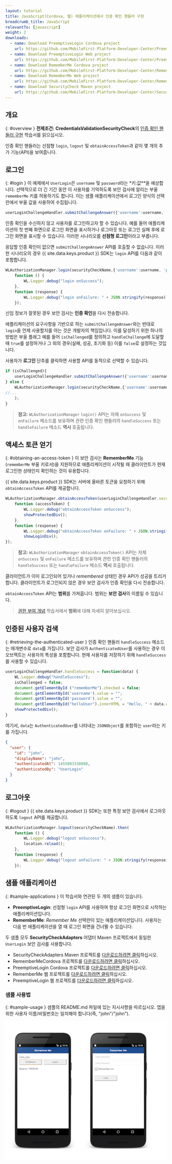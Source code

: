 ```yaml
---
layout: tutorial
title: JavaScript(Cordova, 웹) 애플리케이션에서 인증 확인 핸들러 구현
breadcrumb_title: JavaScript
relevantTo: [javascript]
weight: 2
downloads:
  - name: Download PreemptiveLogin Cordova project
    url: https://github.com/MobileFirst-Platform-Developer-Center/PreemptiveLoginCordova/tree/release80
  - name: Download PreemptiveLogin Web project
    url: https://github.com/MobileFirst-Platform-Developer-Center/PreemptiveLoginWeb/tree/release80
  - name: Download RememberMe Cordova project
    url: https://github.com/MobileFirst-Platform-Developer-Center/RememberMeCordova/tree/release80
  - name: Download RememberMe Web project
    url: https://github.com/MobileFirst-Platform-Developer-Center/RememberMeWeb/tree/release80
  - name: Download SecurityCheck Maven project
    url: https://github.com/MobileFirst-Platform-Developer-Center/SecurityCheckAdapters/tree/release80
---
```

<!-- NLS_CHARSET=UTF-8 -->
## 개요
{: #overview }
**전제조건:** **CredentialsValidationSecurityCheck**의 [인증 확인 핸들러 구현](../../credentials-validation/javascript) 학습서를 읽으십시오.

인증 확인 핸들러는 선점형 `login`, `logout` 및 `obtainAccessToken`과 같이 몇 개의 추가 기능(API)을 보여줍니다.

## 로그인
{: #login }
이 예제에서 `UserLogin`은 `username` 및 `password`라는 *키:값**을 예상합니다. 선택적으로 더 긴 기간 동안 이 사용자를 기억하도록 보안 검사에 알리는 부울 `rememberMe` 키를 허용하기도 합니다. 이는 샘플 애플리케이션에서 로그인 양식의 선택란에서 부울 값을 사용하여 수집됩니다.

```js
userLoginChallengeHandler.submitChallengeAnswer({'username':username, 'password':password, rememberMe: rememberMeState});
```

인증 확인을 수신하지 않고 사용자를 로그인하고자 할 수 있습니다. 예를 들어 애플리케이션의 첫 번째 화면으로 로그인 화면을 표시하거나 로그아웃 또는 로그인 실패 후에 로그인 화면을 표시할 수 있습니다. 이러한 시나리오를 **선점형 로그인**이라고 부릅니다.

응답할 인증 확인이 없으면 `submitChallengeAnswer` API를 호출할 수 없습니다. 이러한 시나리오의 경우 {{ site.data.keys.product }} SDK는 `login` API를 다음과 같이 포함합니다.

```js
WLAuthorizationManager.login(securityCheckName,{'username':username, 'password':password, rememberMe: rememberMeState}).then(
    function () {
        WL.Logger.debug("login onSuccess");
    },
    function (response) {
        WL.Logger.debug("login onFailure: " + JSON.stringify(response));
    });
```

신임 정보가 잘못된 경우 보안 검사는 **인증 확인**을 다시 전송합니다.

애플리케이션의 요구사항을 기반으로 하는 `submitChallengeAnswer`와는 반대로 `login`을 언제 사용할지를 아는 것은 개발자의 책임입니다. 이를 달성하기 위한 하나의 방법은 부울 플래그 예를 들어 `isChallenged`를 정의하고 `handleChallenge`에 도달할 때 `true`를 설정하거나 그 외의 경우(실패, 성공, 초기화 등) 이를 `false`로 설정하는 것입니다.

사용자가 **로그인** 단추를 클릭하면 사용할 API를 동적으로 선택할 수 있습니다.

```js
if (isChallenged){
    userLoginChallengeHandler.submitChallengeAnswer({'username':username, 'password':password, rememberMe: rememberMeState});
} else {
    WLAuthorizationManager.login(securityCheckName,{'username':username, 'password':password, rememberMe: rememberMeState}).then(
//...
    );
}
```

> **참고:**
>`WLAuthorizationManager` `login()` API는 자체 `onSuccess` 및 `onFailure` 메소드를 보유하며 관련 인증 확인 핸들러의 `handleSuccess` 또는 `handleFailure` 메소드 **역시** 호출됩니다.

## 액세스 토큰 얻기
{: #obtaining-an-access-token }
이 보안 검사는 **RememberMe** 기능(`rememberMe` 부울 키로서)을 지원하므로 애플리케이션이 시작될 때 클라이언트가 현재 로그인한 상태인지 확인하는 것이 유용합니다.

{{ site.data.keys.product }} SDK는 서버에 올바른 토큰을 요청하기 위해 `obtainAccessToken` API를 제공합니다.

```js
WLAuthorizationManager.obtainAccessToken(userLoginChallengeHandler.securityCheckName).then(
    function (accessToken) {
        WL.Logger.debug("obtainAccessToken onSuccess");
        showProtectedDiv();
    },
    function (response) {
        WL.Logger.debug("obtainAccessToken onFailure: " + JSON.stringify(response));
        showLoginDiv();
});
```
> **참고:**
> `WLAuthorizationManager` `obtainAccessToken()` API는 자체 `onSuccess` 및 `onFailure` 메소드를 보유하며 관련 인증 확인 핸들러의 `handleSuccess` 또는 `handleFailure` 메소드 **역시** 호출됩니다.

클라이언트가 이미 로그인되어 있거나 *remembered* 상태인 경우 API가 성공을 트리거합니다. 클라이언트가 로그인되지 않은 경우 보안 검사가 인증 확인을 다시 전송합니다.

`obtainAccessToken` API는 **범위**를 가져옵니다. 범위는 **보안 검사**의 이름일 수 있습니다.

> [권한 부여 개념](../../) 학습서에서 **범위**에 대해 자세히 알아보십시오.

## 인증된 사용자 검색
{: #retrieving-the-authenticated-user }
인증 확인 핸들러 `handleSuccess` 메소드는 매개변수로 `data`를 가집니다.
보안 검사가 `AuthenticatedUser`를 사용하는 경우 이 오브젝트는 사용자의 특성을 포함합니다. 현재 사용자를 저장하기 위해 `handleSuccess`를 사용할 수 있습니다.

```js
userLoginChallengeHandler.handleSuccess = function(data) {
    WL.Logger.debug("handleSuccess");
    isChallenged = false;
    document.getElementById ("rememberMe").checked = false;
    document.getElementById('username').value = "";
    document.getElementById('password').value = "";
    document.getElementById("helloUser").innerHTML = "Hello, " + data.user.displayName;
    showProtectedDiv();
}
```

여기서, `data`는 `AuthenticatedUser`를 나타내는 `JSONObject`를 포함하는 `user`라는 키를 가집니다.

```json
{
  "user": {
    "id": "john",
    "displayName": "john",
    "authenticatedAt": 1455803338008,
    "authenticatedBy": "UserLogin"
  }
}
```

## 로그아웃
{: #logout }
{{ site.data.keys.product }} SDK는 또한 특정 보안 검사에서 로그아웃하도록 `logout` API를 제공합니다.

```js
WLAuthorizationManager.logout(securityCheckName).then(
    function () {
        WL.Logger.debug("logout onSuccess");
        location.reload();
    },
    function (response) {
        WL.Logger.debug("logout onFailure: " + JSON.stringify(response));
    });
```

## 샘플 애플리케이션
{: #sample-applications }
이 학습서와 연관된 두 개의 샘플이 있습니다.

- **PreemptiveLogin**: 선점형 `login` API를 사용하여 항상 로그인 화면으로 시작하는 애플리케이션입니다.
- **RememberMe**: *Remember Me* 선택란이 있는 애플리케이션입니다. 사용자는 다음 번 애플리케이션을 열 때 로그인 화면을 건너뛸 수 있습니다.

두 샘플 모두 **SecurityCheckAdapters** 어댑터 Maven 프로젝트에서 동일한 `UserLogin` 보안 검사를 사용합니다.

- SecurityCheckAdapters Maven 프로젝트를 [다운로드하려면 클릭](https://github.com/MobileFirst-Platform-Developer-Center/SecurityCheckAdapters/tree/release80)하십시오.  
- RememberMeCordova 프로젝트를 [다운로드하려면 클릭](https://github.com/MobileFirst-Platform-Developer-Center/RememberMeCordova/tree/release80)하십시오.  
- PreemptiveLogin Cordova 프로젝트를 [다운로드하려면 클릭](https://github.com/MobileFirst-Platform-Developer-Center/PreemptiveLoginCordova/tree/release80)하십시오.
- RememberMe 웹 프로젝트를 [다운로드하려면 클릭](https://github.com/MobileFirst-Platform-Developer-Center/RememberMeWeb/tree/release80)하십시오.
- PreemptiveLogin 웹 프로젝트를 [다운로드하려면 클릭](https://github.com/MobileFirst-Platform-Developer-Center/PreemptiveLoginWeb/tree/release80)하십시오.

### 샘플 사용법
{: #sample-usage }
샘플의 README.md 파일에 있는 지시사항을 따르십시오.
앱을 위한 사용자 이름/비밀번호는 일치해야 합니다(즉, "john"/"john").

![샘플 애플리케이션](sample-application.png)
